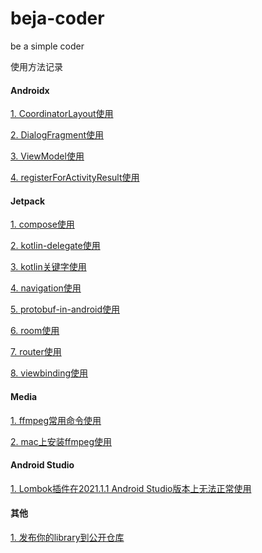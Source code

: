 # beja-coder
be a simple coder


使用方法记录
#### Androidx
[1. CoordinatorLayout使用](https://github.com/edmond-biguys/beja-coder/blob/main/androidx/CoordinatorLayout.md)

[2. DialogFragment使用](https://github.com/edmond-biguys/beja-coder/blob/main/androidx/DialogFragment.md)

[3. ViewModel使用](https://github.com/edmond-biguys/beja-coder/blob/main/androidx/ViewModel.md)

[4. registerForActivityResult使用](https://github.com/edmond-biguys/beja-coder/blob/main/androidx/registerForActivityResult.md)

#### Jetpack
[1. compose使用](https://github.com/edmond-biguys/beja-coder/tree/main/jetpack/compose.md)

[2. kotlin-delegate使用](https://github.com/edmond-biguys/beja-coder/tree/main/jetpack/kotlin-delegate.md)

[3. kotlin关键字使用](https://github.com/edmond-biguys/beja-coder/tree/main/jetpack/kotlin关键字.md)

[4. navigation使用](https://github.com/edmond-biguys/beja-coder/tree/main/jetpack/navigation.md)

[5. protobuf-in-android使用](https://github.com/edmond-biguys/beja-coder/tree/main/jetpack/protobuf-in-android.md)

[6. room使用](https://github.com/edmond-biguys/beja-coder/tree/main/jetpack/room.md)

[7. router使用](https://github.com/edmond-biguys/beja-coder/tree/main/jetpack/router.md)

[8. viewbinding使用](https://github.com/edmond-biguys/beja-coder/tree/main/jetpack/viewbinding.md)


#### Media

[1. ffmpeg常用命令使用](https://github.com/edmond-biguys/beja-coder/tree/main/media/ffmpeg常用命令.md)

[2. mac上安装ffmpeg使用](https://github.com/edmond-biguys/beja-coder/tree/main/media/mac上安装ffmpeg.md)


#### Android Studio
[1. Lombok插件在2021.1.1 Android Studio版本上无法正常使用](https://github.com/edmond-biguys/beja-coder/edit/main/android-studio/lombok.md)

#### 其他
[1. 发布你的library到公开仓库](https://github.com/edmond-biguys/beja-coder/blob/main/pushlish-your-library.md)
